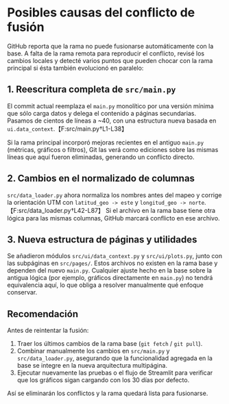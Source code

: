 # Posibles causas del conflicto de fusión

GitHub reporta que la rama no puede fusionarse automáticamente con la base. A falta de la rama remota para reproducir el conflicto, revisé los cambios locales y detecté varios puntos que pueden chocar con la rama principal si ésta también evolucionó en paralelo:

## 1. Reescritura completa de `src/main.py`
El commit actual reemplaza el `main.py` monolítico por una versión mínima que sólo carga datos y delega el contenido a páginas secundarias. Pasamos de cientos de líneas a ~40, con una estructura nueva basada en `ui.data_context`.【F:src/main.py†L1-L38】

Si la rama principal incorporó mejoras recientes en el antiguo `main.py` (métricas, gráficos o filtros), Git las verá como ediciones sobre las mismas líneas que aquí fueron eliminadas, generando un conflicto directo.

## 2. Cambios en el normalizado de columnas
`src/data_loader.py` ahora normaliza los nombres antes del mapeo y corrige la orientación UTM con `latitud_geo -> este` y `longitud_geo -> norte`.【F:src/data_loader.py†L42-L87】 Si el archivo en la rama base tiene otra lógica para las mismas columnas, GitHub marcará conflicto en ese archivo.

## 3. Nueva estructura de páginas y utilidades
Se añadieron módulos `src/ui/data_context.py` y `src/ui/plots.py`, junto con las subpáginas en `src/pages/`. Estos archivos no existen en la rama base y dependen del nuevo `main.py`. Cualquier ajuste hecho en la base sobre la antigua lógica (por ejemplo, gráficos directamente en `main.py`) no tendrá equivalencia aquí, lo que obliga a resolver manualmente qué enfoque conservar.

## Recomendación
Antes de reintentar la fusión:
1. Traer los últimos cambios de la rama base (`git fetch` / `git pull`).
2. Combinar manualmente los cambios en `src/main.py` y `src/data_loader.py`, asegurando que la funcionalidad agregada en la base se integre en la nueva arquitectura multipágina.
3. Ejecutar nuevamente las pruebas o el flujo de Streamlit para verificar que los gráficos sigan cargando con los 30 días por defecto.

Así se eliminarán los conflictos y la rama quedará lista para fusionarse.

